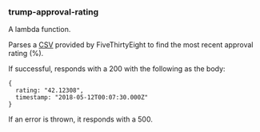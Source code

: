 ### trump-approval-rating

A lambda function.

Parses a [CSV](https://projects.fivethirtyeight.com/trump-approval-data/approval_topline.csv) provided by FiveThirtyEight to find the most recent approval rating (%).

If successful, responds with a 200 with the following as the body:

```
{
  rating: "42.12308",
  timestamp: "2018-05-12T00:07:30.000Z"
}
```

If an error is thrown, it responds with a 500.
